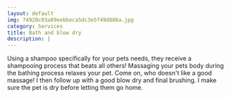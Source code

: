 ```yaml
---
layout: default
img: 74920c03a09eebbeca5dc3e5f49d886a.jpg
category: Services
title: Bath and blow dry
description: |
---
```


Using a shampoo specifically for your pets needs, they receive a shampooing process that beats all others! Massaging your pets body during the bathing process relaxes your pet. Come on, who doesn't like a good massage! I then follow up with a good blow dry and final brushing. I make sure the pet is dry before letting them go home.
